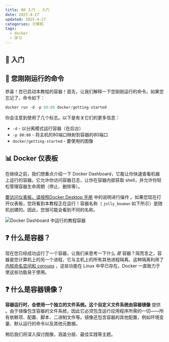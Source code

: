 ```yaml
---
title: 00 入门 - 入门
date: 2025-4-27
updated: 2025-4-27
categories: 计算机
tags:
  - docker
  - 学习
---
```


## 🚪 入门

## 📝 您刚刚运行的命令

恭喜！您已启动本教程的容器！首先，让我们解释一下您刚刚运行的命令。如果您忘记了，命令如下：

```js
docker run -d -p 80:80 docker/getting-started
```

你会注意到使用了几个标志。以下是有关它们的更多信息：

- `-d` \- 以分离模式运行容器（在后台）
- `-p 80:80` \- 将主机的80端口映射到容器的80端口
- `docker/getting-started` \- 要使用的图像

## 📊 Docker 仪表板

在继续之前，我们想重点介绍一下 Docker Dashboard，它能让你快速查看机器上运行的容器。它允许你访问容器日志，让你在容器内部获取 shell，并允许你轻松管理容器生命周期（停止、删除等）。

[要访问仪表板，请按照Docker Desktop 手册](https://docs.docker.com/desktop/) 中的说明进行操作 。如果您现在打开仪表板，您将看到本教程正在运行！容器名称（ `jolly_bouman` 如下所示）是随机创建的。因此，您很可能会看到不同的名称。

![Docker Dashboard 中运行的教程容器](http://localhost/tutorial/tutorial-in-dashboard.png)

## ❓ 什么是容器？

现在您已经成功运行了一个容器，让我们来思考一下什么 *是* 容器？简而言之，容器是您计算机上的另一个进程，它与主机上的所有其他进程隔离。这种隔离利用了 [内核命名空间和 cgroups](https://medium.com/@saschagrunert/demystifying-containers-part-i-kernel-space-2c53d6979504) ，这些功能在 Linux 中早已存在。Docker 一直致力于使这些功能易于使用。

## ❓ 什么是容器镜像？

**容器运行时，会使用一个独立的文件系统。这个自定义文件系统由容器镜像** 提供 。由于镜像包含容器的文件系统，因此它必须包含运行应用程序所需的一切——所有依赖项、配置、脚本、二进制文件等。镜像还包含容器的其他配置，例如环境变量、默认运行的命令以及其他元数据。

稍后我们将深入探讨图像，涵盖分层、最佳实践等主题。
